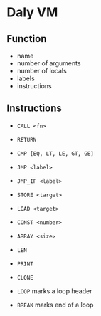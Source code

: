 
# Daly VM


## Function

* name
* number of arguments
* number of locals
* labels
* instructions


## Instructions

* `CALL <fn>`

* `RETURN`

* `CMP [EQ, LT, LE, GT, GE]`

* `JMP <label>`

* `JMP_IF <label>`

* `STORE <target>`

* `LOAD <target>`

* `CONST <number>`

* `ARRAY <size>`

* `LEN`

* `PRINT`

* `CLONE`

* `LOOP`
    marks a loop header

* `BREAK`
    marks end of a loop


